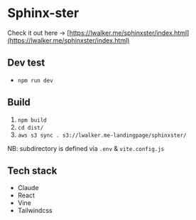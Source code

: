 # Sphinx-ster

Check it out here -> [https://lwalker.me/sphinxster/index.html](https://lwalker.me/sphinxster/index.html)

## Dev test

- ```npm run dev```

## Build

1. ```npm build```
2. ```cd dist/```
3. ```aws s3 sync . s3://lwalker.me-landingpage/sphinxster/```

NB: subdirectory is defined via ```.env``` & ```vite.config.js```

## Tech stack

- Claude
- React
- Vine
- Tailwindcss